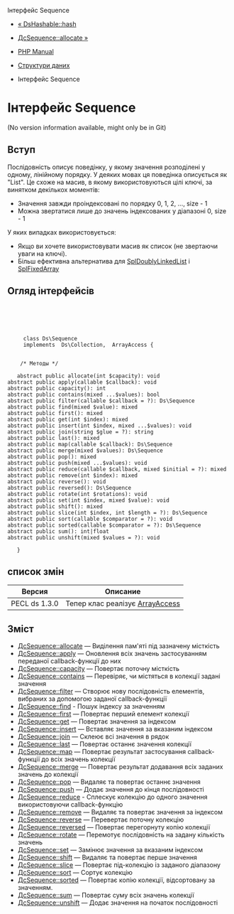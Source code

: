 Інтерфейс Sequence

-   [« DsHashable::hash](ds-hashable.hash.html)
    
-   [ДсSequence::allocate »](ds-sequence.allocate.html)
    
-   [PHP Manual](index.md)
    
-   [Структури даних](book.ds.md)
    
-   Інтерфейс Sequence
    

# Інтерфейс Sequence

(No version information available, might only be in Git)

## Вступ

Послідовність описує поведінку, у якому значення розподілені у одному, лінійному порядку. У деяких мовах ця поведінка описується як "List". Це схоже на масив, в якому використовуються цілі ключі, за винятком декількох моментів:

-   Значення завжди проіндексовані по порядку 0, 1, 2, …, size - 1
-   Можна звертатися лише до значень індексованих у діапазоні 0, size - 1

У яких випадках використовується:

-   Якщо ви хочете використовувати масив як список (не звертаючи уваги на ключі).
-   Більш ефективна альтернатива для [SplDoublyLinkedList](class.spldoublylinkedlist.md) і [SplFixedArray](class.splfixedarray.md)

## Огляд інтерфейсів

```classsynopsis


    
    

     class Ds\Sequence
     implements  Ds\Collection,  ArrayAccess {
    

    /* Методы */
    
   abstract public allocate(int $capacity): void
abstract public apply(callable $callback): void
abstract public capacity(): int
abstract public contains(mixed ...$values): bool
abstract public filter(callable $callback = ?): Ds\Sequence
abstract public find(mixed $value): mixed
abstract public first(): mixed
abstract public get(int $index): mixed
abstract public insert(int $index, mixed ...$values): void
abstract public join(string $glue = ?): string
abstract public last(): mixed
abstract public map(callable $callback): Ds\Sequence
abstract public merge(mixed $values): Ds\Sequence
abstract public pop(): mixed
abstract public push(mixed ...$values): void
abstract public reduce(callable $callback, mixed $initial = ?): mixed
abstract public remove(int $index): mixed
abstract public reverse(): void
abstract public reversed(): Ds\Sequence
abstract public rotate(int $rotations): void
abstract public set(int $index, mixed $value): void
abstract public shift(): mixed
abstract public slice(int $index, int $length = ?): Ds\Sequence
abstract public sort(callable $comparator = ?): void
abstract public sorted(callable $comparator = ?): Ds\Sequence
abstract public sum(): int|float
abstract public unshift(mixed $values = ?): void

   }
```

## список змін

| Версия | Описание |
| --- | --- |
| PECL ds 1.3.0 | Тепер клас реалізує [ArrayAccess](class.arrayaccess.md) |

## Зміст

-   [ДсSequence::allocate](ds-sequence.allocate.html) — Виділення пам'яті під зазначену місткість
-   [ДсSequence::apply](ds-sequence.apply.html) — Оновлення всіх значень застосуванням переданої callback-функції до них
-   [ДсSequence::capacity](ds-sequence.capacity.html) — Повертає поточну місткість
-   [ДсSequence::contains](ds-sequence.contains.html) — Перевіряє, чи містяться в колекції задані значення
-   [ДсSequence::filter](ds-sequence.filter.html) — Створює нову послідовність елементів, вибраних за допомогою заданої callback-функції
-   [ДсSequence::find](ds-sequence.find.html) - Пошук індексу за значенням
-   [ДсSequence::first](ds-sequence.first.html) — Повертає перший елемент колекції
-   [ДсSequence::get](ds-sequence.get.html) — Повертає значення за індексом
-   [ДсSequence::insert](ds-sequence.insert.html) — Вставляє значення за вказаним індексом
-   [ДсSequence::join](ds-sequence.join.html) — Склеює всі значення в рядок
-   [ДсSequence::last](ds-sequence.last.html) — Повертає останнє значення колекції
-   [ДсSequence::map](ds-sequence.map.html) — Повертає результат застосування callback-функції до всіх значень колекції
-   [ДсSequence::merge](ds-sequence.merge.html) — Повертає результат додавання всіх заданих значень до колекції
-   [ДсSequence::pop](ds-sequence.pop.html) — Видаляє та повертає останнє значення
-   [ДсSequence::push](ds-sequence.push.html) — Додає значення до кінця послідовності
-   [ДсSequence::reduce](ds-sequence.reduce.html) - Сплескує колекцію до одного значення використовуючи callback-функцію
-   [ДсSequence::remove](ds-sequence.remove.html) — Видаляє та повертає значення за індексом
-   [ДсSequence::reverse](ds-sequence.reverse.html) — Перевертає поточну колекцію
-   [ДсSequence::reversed](ds-sequence.reversed.html) — Повертає перегорнуту копію колекції
-   [ДсSequence::rotate](ds-sequence.rotate.html) — Перемотує послідовність на задану кількість значень
-   [ДсSequence::set](ds-sequence.set.html) — Замінює значення за вказаним індексом
-   [ДсSequence::shift](ds-sequence.shift.html) — Видаляє та повертає перше значення
-   [ДсSequence::slice](ds-sequence.slice.html) — Повертає під-колекцію із заданого діапазону
-   [ДсSequence::sort](ds-sequence.sort.html) — Сортує колекцію
-   [ДсSequence::sorted](ds-sequence.sorted.html) — Повертає копію колекції, відсортовану за значенням.
-   [ДсSequence::sum](ds-sequence.sum.html) — Повертає суму всіх значень колекції
-   [ДсSequence::unshift](ds-sequence.unshift.html) — Додає значення на початок послідовності